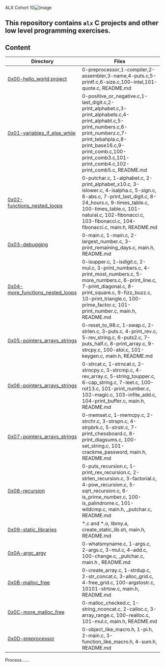 ALX Cohort 10![image](https://user-images.githubusercontent.com/105258746/189962379-f8aca8d6-0a1b-4367-8360-af2dd481734e.png)

## This repository contains `alx` C projects and other low level programming exercises.

## Content
Directory | Files
--------- | -----
[0x00-hello_world project](https://github.com/Maa-mmy/alx-low_level_programming/tree/master/0x00-hello_world) | 0-preprocessor,1-compiler,2-assembler,3-name,4-puts.c,5-printf.c,6-size.c,100-intel,101-quote.c, README.md
[0x01-variables_if_else_while](https://github.com/Maa-mmy/alx-low_level_programming/tree/master/0x01-variables_if_else_while) | 0-positive_or_negative.c,1-last_digit.c,2-print_alphabet.c,3-print_alphabets.c,4-print_alphabt.c,5-print_numbers.c,6-print_numberz.c,7-print_tebahpla.c,8-print_base16.c,9-print_comb.c,100-print_comb3.c,101-print_comb4.c,102-print_comb5.c, README.md
[0x02-functions_nested_loops](https://github.com/Maa-mmy/alx-low_level_programming/tree/master/0x02-functions_nested_loops) | 0-putchar.c, 1-alphabet.c, 2-print_alphabet_x10.c, 3-islower.c, 4-isalpha.c, 5-sign.c, 6-abs.c, 7-print_last_digit.c, 8-24_hours.c, 9-times_table.c, 100-times_table.c, 101-natural.c, 102-fibonacci.c, 103-fibonacci.c, 104-fibonacci.c, main.h, README.md
[0x03-debugging](https://github.com/Maa-mmy/alx-low_level_programming/tree/master/0x03-debugging) | 0-main.c, 1-main.c, 2-largest_number.c, 3-print_remaining_days.c, main.h, README.md
[0x04-more_functions_nested_loops](https://github.com/Maa-mmy/alx-low_level_programming/tree/master/0x04-more_functions_nested_loops) | 0-isupper.c, 1-isdigit.c, 2-mul.c, 3-print_numbers.c, 4-print_most_numbers.c, 5-more_numbers.c, 6-print_line.c, 7-print_diagonal.c, 8-print_square.c, 9-fizz_buzz.c, 10-print_triangle.c, 100-prime_factor.c, 101-print_number.c, main.h, README.md
[0x05-pointers_arrays_strings](https://github.com/Maa-mmy/alx-low_level_programming/tree/master/0x05-pointers_arrays_strings) | 0-reset_to_98.c, 1-swap.c, 2-strlen.c, 3-puts.c, 4-print_rev.c, 5-rev_string.c, 6-puts2.c, 7-puts_half.c, 8-print_array.c, 9-strcpy.c, 100-atoi.c, 101-keygen.c, main.h,  README.md
[0x06-pointers_arrays_strings](https://github.com/Maa-mmy/alx-low_level_programming/tree/master/0x06-pointers_arrays_strings) | 0-strcat.c, 1-strncat.c, 2-strncpy.c, 3-strcmp.c, 4-rev_array.c, 5-string_toupper.c, 6-cap_string.c, 7-leet.c, 100-rot13.c, 101-print_number.c, 102-magic.c, 103-infite_add.c, 104-print_buffer.c, main.h, README.md
[0x07-pointers_arrays_strings](https://github.com/Maa-mmy/alx-low_level_programming/tree/master/0x07-pointers_arrays_strings) | 0-memset.c, 1-memcpy.c, 2-strchr.c, 3-strspn.c, 4-strpbrk.c, 5-strstr.c, 7-print_chessboard.c, 8-print_diagsums.c, 100-set_string.c, 101-crackme_password, main.h, README.md
[0x08-recursion](https://github.com/Maa-mmy/alx-low_level_programming/tree/master/0x08-recursion) | 0-puts_recursion.c, 1-print_rev_recursion.c, 2-strlen_recursion.c, 3-factorial.c, 4-pow_recursion.c, 5-sqrt_recursion.c, 6-is_prime_number.c, 100-is_palindrome.c, 101-wildcmp.c, main.h, _putchar.c, README.md
[0x09-static_libraries](https://github.com/Maa-mmy/alx-low_level_programming/tree/master/0x09-static_libraries) | *.c and *.o, libmy.a, create_static_lib.sh, main.h, README.md
[0x0A-argc_argv](https://github.com/Maa-mmy/alx-low_level_programming/tree/master/0x0A-argc_argv) | 0-whatsmyname.c, 1-args.c, 2-args.c, 3-mul.c, 4-add.c, 100-change.c, _putchar.c, main.h , README.md
[0x0B-malloc_free](https://github.com/Maa-mmy/alx-low_level_programming/tree/master/0x0B-malloc_free) | 0-create_array.c, 1-strdup.c, 2-str_concat.c, 3-alloc_grid.c, 4-free_grid.c, 100-argstostr.c, 10101-strtow.c, main.h, README.md
[0x0C-more_malloc_free](https://github.com/Maa-mmy/alx-low_level_programming/tree/master/0x0C-more_malloc_free) | 0-malloc_checked.c, 1-string_nconcat.c, 2-calloc.c, 3-array_range.c, 100-realloc.c, 101-mul.c, main.h, README.md
[0x0D-preprocessor](https://github.com/Maa-mmy/alx-low_level_programming/tree/master/0x0D-preprocessor) | 0-object_like_macro.h, 1-pi.h, 2-main.c, 3-function_like_macro.h, 4-sum.h, README.md

Process......
